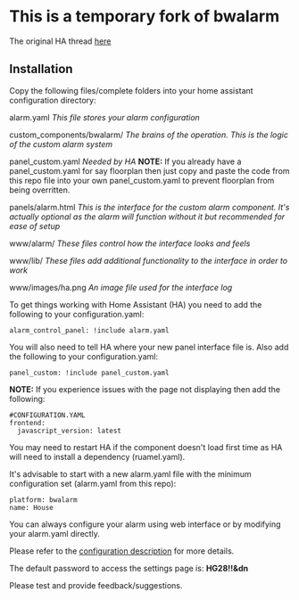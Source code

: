 # This is a temporary fork of bwalarm
The original HA thread [here](https://community.home-assistant.io/t/yet-another-take-on-an-alarm-system/32386)

## Installation

Copy the following files/complete folders into your home assistant configuration directory:

  alarm.yaml	*This file stores your alarm configuration*

  custom_components/bwalarm/ *The brains of the operation. This is the logic of the custom alarm system*
  
  panel_custom.yaml *Needed by HA*
  **NOTE:** If you already have a panel_custom.yaml for say floorplan then just copy and paste the code from this repo file into your own panel_custom.yaml to prevent floorplan from being overritten.
  
  panels/alarm.html *This is the interface for the custom alarm component. It's actually optional as the alarm will function without it but recommended for ease of setup*
  
  www/alarm/ *These files control how the interface looks and feels*
  
  www/lib/ *These files add additional functionality to the interface in order to work*
  
  www/images/ha.png *An image file used for the interface log*

To get things working with Home Assistant (HA) you need to add the following to your configuration.yaml:
```
alarm_control_panel: !include alarm.yaml
```
You will also need to tell HA where your new panel interface file is. Also add the following to your configuration.yaml:
```
panel_custom: !include panel_custom.yaml
```

**NOTE:** If you experience issues with the page not displaying then add the following:
```
#CONFIGURATION.YAML
frontend:
  javascript_version: latest
```
You may need to restart HA if the component doesn't load first time as HA will need to install a dependency (ruamel.yaml).

It's advisable to start with a new alarm.yaml file with the minimum configuration set (alarm.yaml from this repo):
```
platform: bwalarm
name: House
```
You can always configure your alarm using web interface or by modifying your alarm.yaml directly.

Please refer to the [configuration description](https://github.com/akasma74/Hass-Custom-Alarm/blob/master/guidance/configuration.md) for more details.

The default password to access the settings page is: **HG28!!&dn**

Please test and provide feedback/suggestions.
